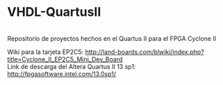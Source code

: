 # VHDL-QuartusII
<br>
Repositorio de proyectos hechos en el Quartus II para el FPGA Cyclone II<br>

Wiki para la tarjeta EP2C5: http://land-boards.com/blwiki/index.php?title=Cyclone_II_EP2C5_Mini_Dev_Board<br>
Link de descarga del Altera Quartus II 13 sp1: http://fpgasoftware.intel.com/13.0sp1/<br>
